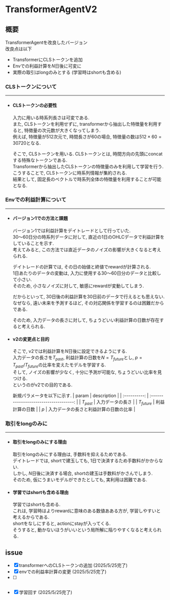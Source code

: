 # TransformerAgentV2

## 概要
TransformerAgentを改良したバージョン  
改良点は以下  
- TransformerにCLSトークンを追加  
- Envでの利益計算を$N$日後に可変に
- 実際の取引はlongのみとする (学習時はshortも含める)

### CLSトークンについて
---
- #### CLSトークンの必要性
    入力に用いる時系列長さは可変である.  
    また, CLSトークンを利用せずに, transformerから抽出した特徴量を利用すると, 特徴量の次元数が大きくなってしまう.  
    例えば, 特徴量が512次元で, 時間長さが60の場合, 特徴量の数は$512 \times 60 = 30720$となる.  

    そこで, CLSトークンを用いる.
    CLSトークンとは, 時間方向の先頭にconcatする特殊なトークンである.  
    Transformerから抽出したCLSトークンの特徴量のみを利用して学習を行う.  
    こうすることで, CLSトークンに時系列情報が集約される.   
    結果として, 固定長のベクトルで時系列全体の特徴量を利用することが可能となる.

### Envでの利益計算について
---
- #### バージョン1での方法と課題
    バージョン1では利益計算をデイトレードとして行っていた.  
    30～60日分の時系列データに対して, 直近の1日のOHLCデータで利益計算をしていることを示す.  
    考えてみると, この方法では直近データのノイズの影響が大きくなると考えられる.  

    デイトレードの計算では, その日の始値と終値でrewardが計算される.  
    1日あたりのデータの変動は, 入力に使用する30～60日分のデータと比較して小さい.  
    そのため, 小さなノイズに対して, 敏感にrewardが変動してしまう.  

    だからといって, 30日後の利益計算を30日前のデータで行えるとも思えない.  
    なぜなら, 遠い未来を予測するほど, その対応関係を学習するのは困難だからである.

    そのため, 入力データの長さに対して, ちょうどいい利益計算の日数が存在すると考えられる.

- #### v2の変更点と目的
    そこで, v2では利益計算を$N$日後に設定できるようにする.  
    入力データの長さを$T_{past}$, 利益計算の日数を$N=T_{future}$とし, $p=T_{past}/T_{future}$の比率を変えたモデルを学習する.  
    そして, ノイズの影響が少なく, 十分に予測が可能な, ちょうどいい比率を見つける.  
    というのがv2での目的である.

    新規パラメータを以下に示す. 
    |    param     |              description               |
    | :----------: | :------------------------------------: |
    |  $T_{past}$  |            入力データの長さ            |
    | $T_{future}$ |             利益計算の日数             |
    |     $p$      | 入力データの長さと利益計算の日数の比率 |


### 取引をlongのみに
---
- #### 取引をlongのみにする理由
    取引をlongのみにする理由は, 手数料を抑えるためである.  
    デイトレードでは, shortで建玉しても, 1日で決済するため手数料がかからない.  
    しかし, $N$日後に決済する場合, shortの建玉は手数料がかさんでしまう.  
    そのため, 仮にうまいモデルができたとしても, 実利用は困難である.  

- #### 学習ではshortも含める理由
    学習ではshortも含める.  
    これは, 学習時はよりrewardに意味のある数値あある方が, 学習しやすいと考えるからである.  
    shortをなしにすると, actionにstayが入ってくる.  
    そうすると, 動かないほうがいいという局所解に陥りやすくなると考えられる.

## issue
- [x] transformerへのCLSトークンの追加 (2025/5/25完了)  
- [x] envでの利益率計算の変更 (2025/5/25完了)  
- [ ] ~~~agentのactionをlongのみにする~~~ (2025/5/25中止)  
- [x] 学習回す (2025/5/25完了)  